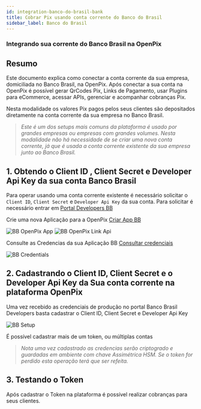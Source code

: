 ```yaml
---
id: integration-banco-do-brasil-bank
title: Cobrar Pix usando conta corrente do Banco do Brasil
sidebar_label: Banco do Brasil
---
```


### Integrando sua corrente do Banco Brasil na OpenPix

## Resumo

Este documento explica como conectar a conta corrente da sua empresa, domiciliada no Banco Brasil, na OpenPix. Após conectar a sua conta na OpenPix é possível gerar QrCodes Pix, Links de Pagamento, usar Plugins para eCommerce, acessar APIs, gerenciar e acompanhar cobranças Pix.

Nesta modalidade os valores Pix pagos pelos seus clientes são depositados diretamente na conta corrente da sua empresa no Banco Brasil.

> *Este é um dos setups mais comuns da plataforma é usado por grandes empresas ou empresas com grandes volumes.* 
*Nesta modalidade não há necessidade de se criar uma nova conta corrente, já que é usada a conta corrente existente da sua empresa junto ao Banco Brasil.*

## 1. Obtendo o Client ID , Client Secret e Developer Api Key da sua conta Banco Brasil

Para operar usando uma conta corrente existente é necessário solicitar o  `Client ID`, `Client Secret` e `Developer Api Key` da sua conta. Para solicitar é necessário entrar em [Portal Developers BB](https://developers.bb.com.br/)

Crie uma nova Aplicação para a OpenPix [Criar App BB](https://app.developers.bb.com.br/#/menu/criar?origem=criar)

![BB OpenPix App](/img/integrations/bb-openpix-app.png)
![BB OpenPix Link Api](/img/integrations/bb-openpix-app-vincular.png)

Consulte as Credencias da sua Aplicação BB [Consultar credenciais](https://app.developers.bb.com.br/#/menu/credenciais?origem=criar)

![BB Credentials](/img/integrations/bb-credentials.png)

## 2. Cadastrando o Client ID, Client Secret e o Developer Api Key da Sua conta corrente na plataforma OpenPix

Uma vez recebido as credenciais de produção no portal Banco Brasil Developers basta cadastrar o Client ID, Client Secret e Developer Api Key 

![BB Setup](/img/integrations/setup-bb-dev.png)

É possível cadastrar mais de um token, ou múltiplas contas 

> *Nota uma vez cadastrado as credencias serão criptogrado e guardadas em ambiente com chave Assimétrica HSM. Se o token for perdido esta operação terá que ser refeita.* 


## 3. Testando o Token

Após cadastrar o Token na plataforma é possível realizar cobranças para seus clientes. 

